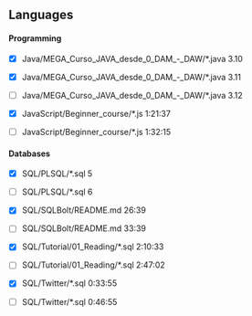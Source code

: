 ## Languages

#### Programming

- [x] Java/MEGA_Curso_JAVA_desde_0_DAM_-_DAW/*.java 3.10
- [x] Java/MEGA_Curso_JAVA_desde_0_DAM_-_DAW/*.java 3.11
- [ ] Java/MEGA_Curso_JAVA_desde_0_DAM_-_DAW/*.java 3.12

- [x] JavaScript/Beginner_course/*.js 1:21:37
- [ ] JavaScript/Beginner_course/*.js 1:32:15

#### Databases

- [x] SQL/PLSQL/*.sql 5
- [ ] SQL/PLSQL/*.sql 6

- [x] SQL/SQLBolt/README.md 26:39
- [ ] SQL/SQLBolt/README.md 33:39

- [x] SQL/Tutorial/01_Reading/*.sql 2:10:33
- [ ] SQL/Tutorial/01_Reading/*.sql 2:47:02

- [x] SQL/Twitter/*.sql 0:33:55
- [ ] SQL/Twitter/*.sql 0:46:55